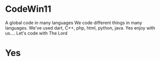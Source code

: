 # CodeWin11
A global code in many languages
We code different things in many languages.
We've used dart, C++, php, html, python, java.
Yes enjoy with us....
Let's code with The Lord
# Yes
